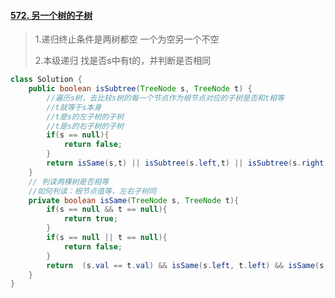 #### [572. 另一个树的子树](https://leetcode-cn.com/problems/subtree-of-another-tree/)

> 1.递归终止条件是两树都空   一个为空另一个不空
>
> 2.本级递归 找是否s中有t的，并判断是否相同

```java	
class Solution {
    public boolean isSubtree(TreeNode s, TreeNode t) {
        //遍历s树，去比较s树的每一个节点作为根节点对应的子树是否和t相等
        //t就等于s本身
		//t是s的左子树的子树
		//t是s的右子树的子树
        if(s == null){
            return false;
        }
        return isSame(s,t) || isSubtree(s.left,t) || isSubtree(s.right,t);
    }
    // 判读两棵树是否相等
    //如何判读：根节点值等，左右子树同
    private boolean isSame(TreeNode s, TreeNode t){
        if(s == null && t == null){
            return true;
        }
        if(s == null || t == null){
            return false;
        }
        return  (s.val == t.val) && isSame(s.left, t.left) && isSame(s.right, t.right);
    }
}
```

